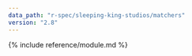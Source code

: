 ```yaml
---
data_path: "r-spec/sleeping-king-studios/matchers"
version: "2.8"
---
```


{% include reference/module.md %}

